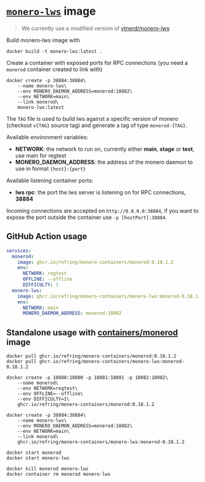 # [`monero-lws`](https://github.com/TheCharlatan/monero-lws) image

> We currently use a modified version of [vtnerd/monero-lws](https://github.com/vtnerd/monero-lws)

Build monero-lws image with

```
docker build -t monero-lws:latest .
```

Create a container with exposed ports for RPC connections (you need a `monerod` container created to link with)

```
docker create -p 38884:38884\
    --name monero-lws\
    --env MONERO_DAEMON_ADDRESS=monerod:18082\
    --env NETWORK=main\
    --link monerod\
    monero-lws:latest
```

The `TAG` file is used to build lws against a specific version of monero (checkout `v{TAG}` source tag) and generate a tag of type `monerod-{TAG}`.

Available environment variables:

- **NETWORK**: the network to run on, currently either **main**, **stage** or **test**, use main for regtest
- **MONERO_DAEMON_ADDRESS**: the address of the monero daemon to use in format `{host}:{port}`

Available listening container ports:

- **lws rpc**: the port the lws server is listening on for RPC connections, **38884**

Incoming connections are accepted on `http://0.0.0.0:38884`, if you want to expose the port outside the container use `-p [hostPort]:38884`.

## GitHub Action usage

```yaml
services:
  monerod:
    image: ghcr.io/refring/monero-containers/monerod:0.18.1.2
    env:
      NETWORK: regtest
      OFFLINE: --offline
      DIFFICULTY: 1
  monero-lws:
    image: ghcr.io/refring/monero-containers/monero-lws:monerod-0.18.1.2
    env:
      NETWORK: main
      MONERO_DAEMON_ADDRESS: monerod:18082
```

## Standalone usage with [containers/monerod](https://github.com/refring/monero-containers/tree/main/monerod) image

```
docker pull ghcr.io/refring/monero-containers/monerod:0.18.1.2
docker pull ghcr.io/refring/monero-containers/monero-lws:monerod-0.18.1.2

docker create -p 18080:18080 -p 18081:18081 -p 18082:18082\
    --name monerod\
    --env NETWORK=regtest\
    --env OFFLINE=--offline\
    --env DIFFICULTY=1\
    ghcr.io/refring/monero-containers/monerod:0.18.1.2

docker create -p 38884:38884\
    --name monero-lws\
    --env MONERO_DAEMON_ADDRESS=monerod:18082\
    --env NETWORK=main\
    --link monerod\
    ghcr.io/refring/monero-containers/monero-lws:monerod-0.18.1.2

docker start monerod
docker start monero-lws

docker kill monerod monero-lws
docker container rm monerod monero-lws
```
